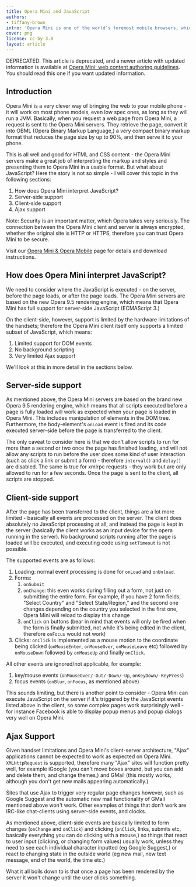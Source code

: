 ```yaml
---
title: Opera Mini and JavaScript
authors:
- tiffany-brown
intro: 'Opera Mini is one of the world’s foremost mobile browsers, which runs on pretty much any device, even low-powered ones. It is a proxy-based browser, which has many advantages, including reducing the size of pages downloaded onto the user’s phone by up to 90%. On the downside, JavaScript can behave in unexpected ways when requested by Opera Mini. In this article we’ll discuss exactly what this means for your development work, in detail.'
cover: png
license: cc-by-3.0
layout: article
---
```


<p class="note">DEPRECATED: This article is deprecated, and a newer article with updated information is available at <a href="http://dev.opera.com/articles/view/opera-mini-web-content-authoring-guidelines/">Opera Mini: web content authoring guidelines</a>. You should read this one if you want updated information.</p>

<h2>Introduction</h2>

<p>Opera Mini is a very clever way of bringing the web to your mobile phone - it will work on most phone models, even low spec ones, as long as they will run a JVM. Basically, when you request a web page from Opera Mini, a request is sent to the Opera Mini servers. They retrieve the page, convert it into OBML (Opera Binary Markup Language,) a very compact binary markup format that reduces the page size by up to 90%, and then serve it to your phone.</p>

<p>This is all well and good for HTML and CSS content - the Opera Mini servers make a great job of interpreting the markup and styles and presenting them to Opera Mini in a usable format. But what about JavaScript? Here the story is not so simple - I will cover this topic in the following sections:</p>

<ol>
<li>How does Opera Mini interpret JavaScript?</li>
<li>Server-side support</li>
<li>Client-side support</li>
<li>Ajax support</li>
</ol>

<p>Note: Security is an important matter, which Opera takes very seriously. The connection between the Opera Mini client and server is always encrypted, whether the original site is HTTP or HTTPS, therefore you can trust Opera Mini to be secure.</p>

<p class="note">Visit our <a href="http://www.opera.com/mobile/">Opera Mini &amp; Opera Mobile</a> page for details and download instructions.</p>

<h2>How does Opera Mini interpret JavaScript?</h2>

<p>We need to consider where the JavaScript is executed - on the server, before the page loads, or after the page loads. The Opera Mini servers are based on the new Opera 9.5 rendering engine, which means that Opera Mini has full support for server-side JavaScript (ECMAScript 3.)</p>

<p>On the client-side, however, support is limited by the hardware limitations of the handsets; therefore the Opera Mini client itself only supports a limited subset of JavaScript, which means:</p>

<ol>
<li>Limited support for DOM events</li>
<li>No background scripting</li>
<li>Very limited Ajax support</li>
</ol>

<p>We'll look at this in more detail in the sections below.</p>

<h2>Server-side support</h2>

<p>As mentioned above, the Opera Mini servers are based on the brand new Opera 9.5 rendering engine, which means that all scripts executed before a page is fully loaded will work as expected when your page is loaded in Opera Mini. This includes manipulation of elements in the DOM tree. Furthermore, the body-element's <code>onLoad</code> event is fired and its code executed server-side before the page is transferred to the client.</p>

<p>The only caveat to consider here is that we don't allow scripts to run for more than a second or two once the page has finished loading, and will not allow any scripts to run before the user does some kind of user interaction (such as click a link or submit a form) - therefore <code>interval()</code> and <code>delay()</code> are disabled. The same is true for xmlrpc requests - they work but are only allowed to run for a few seconds. Once the page is sent to the client, all scripts are stopped.</p>

<h2>Client-side support</h2>

<p>After the page has been transferred to the client, things are a lot more limited - basically all events are processed on the server. The client does absolutely no JavaScript processing at all, and instead the page is kept in the server (basically the client works as an input device for the opera running in the server). No background scripts running after the page is loaded will be executed, and executing code using <code>setTimeout</code> is not possible.</p>

<p>The supported events are as follows:</p>

<ol>
<li>Loading: normal event processing is done for <code>onLoad</code> and <code>onUnload</code>.</li>
<li>Forms:
	<ol><li><code>onSubmit</code></li>
<li><code>onChange</code>: this even works during filling out a form, not just on submitting the entire form. For example, if you have 2 form fields, "Select Country" and "Select State/Region," and the second one changes depending on the country you selected in the first one, Opera Mini will reload to display this change</li>
<li><code>onClick</code> on buttons (bear in mind that events will only be fired when the form is finally submitted, not while it's being edited in the client, therefore <code>onFocus</code> would not work)</li></ol>
</li>
<li>Clicks: <code>onClick</code> is implemented as a mouse motion to the coordinate being clicked (<code>onMouseEnter</code>, <code>onMouseOver</code>, <code>onMouseLeave</code> etc) followed by <code>onMouseDown</code> followed by <code>onMouseUp</code> and finally <code>onClick</code>.</li>
</ol>

<p>All other events are ignored/not applicable, for example:</p>

<ol>
<li>key/mouse events (<code>onMouseOver/-Out/-Down/-Up</code>, <code>onKeyDown/-KeyPress</code>)</li>
<li>focus events (<code>onBlur</code>, <code>onFocus</code>, as mentioned above)</li>
</ol>

<p>This sounds limiting, but there is another point to consider - Opera Mini can execute JavaScript on the server if it's triggered by the JavaScript events listed above in the client, so some complex pages work surprisingly well - for instance Facebook is able to display popup menus and popup dialogs very well on Opera Mini.</p>

<h2>Ajax Support</h2>

<p>Given handset limitations and Opera Mini's client-server architecture, "Ajax" applications cannot be expected to work as expected on Opera Mini. <code>XMLHttpRequest</code> is supported, therefore many "Ajax" sites will function pretty well, for example iGoogle (you can't move boxes around, but you can add and delete them, and change themes,) and GMail (this mostly works, although you don't get new mails appearing automatically.)</p>

<p>Sites that use Ajax to trigger very regular page changes however, such as Google Suggest and the automatic new mail functionality of GMail mentioned above won't work. Other examples of things that don’t work are IRC-like chat-clients using server-side events, and clocks.</p>

<p>As mentioned above, client-side events are basically limited to form changes (<code>onChange</code> and <code>onClick</code>) and clicking (<code>onClick</code>, links, submits etc, basically everything you can do clicking with a mouse,) so things that react to user input (clicking, or changing form values) usually work, unless they need to see each individual character inputted (eg Google Suggest,) or react to changing state in the outside world (eg new mail, new text message, end of the world, the time etc.)</p>

<p>What it all boils down to is that once a page has been rendered by the server it won't change until the user clicks something.</p>
